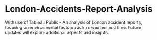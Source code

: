 # London-Accidents-Report-Analysis
With use of Tableau Public - An analysis of London accident reports, focusing on environmental factors such as weather and time. Future updates will explore additional aspects and insights.
